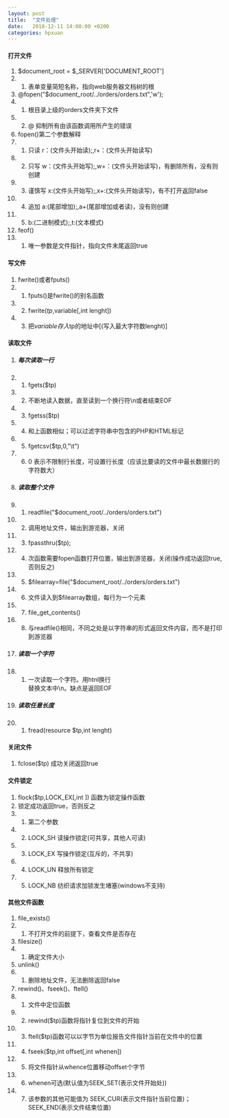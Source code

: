 ```yaml
---
layout: post
title:  "文件处理"
date:   2018-12-11 14:00:00 +0200
categories: hpxuan
---
```


#### 打开文件  
1. $document_root = $_SERVER['DOCUMENT_ROOT']  
1. 1. 表单变量简短名称，指向web服务器文档树的根  
2. @fopen("$document_root/../orders/orders.txt",'w');
2. 1. 根目录上级的orders文件夹下文件  
2. 2. @ 抑制所有由该函数调用所产生的错误  
3. fopen()第二个参数解释  
3. 1. 只读 r：(文件头开始读);,r+：(文件头开始读写)  
3. 2. 只写 w：(文件头开始写);,w+：(文件头开始读写)，有删除所有，没有则创建  
3. 3. 谨慎写 x:(文件头开始写);,x+:(文件头开始读写)，有不打开返回false  
3. 4. 追加 a:(尾部增加);,a+(尾部增加或者读)，没有则创建  
3. 5. b:(二进制模式);,t:(文本模式)  
4. feof()  
4. 1. 唯一参数是文件指针，指向文件末尾返回true  

#### 写文件  
1. fwrite()或者fputs()  
1. 1. fputs()是fwrite()的别名函数  
2. 2. fwrite($tp,$variable[,int lenght])  
2. 3. 把$variable存入$tp的地址中[(写入最大字符数lenght)]  

#### 读取文件  
1. ##### 每次读取一行  
1. 1. fgets($tp)  
1. 2. 不断地读入数据，直至读到一个换行符\n或者结束EOF  
1. 3. fgetss($tp)  
1. 4. 和上函数相似；可以过滤字符串中包含的PHP和HTML标记  
1. 5. fgetcsv($tp,0,"\t")  
1. 6. 0 表示不限制行长度，可设置行长度（应该比要读的文件中最长数据行的字符数大）  
2. ##### 读取整个文件  
2. 1. readfile("$document_root/../orders/orders.txt")  
2. 2. 调用地址文件，输出到游览器，关闭  
2. 3. fpassthru($tp);  
2. 4. 次函数需要fopen函数打开位置，输出到游览器，关闭(操作成功返回true,否则反之)  
2. 5. $filearray=file("$document_root/../orders/orders.txt")  
2. 6. 文件读入到$filearray数组，每行为一个元素  
2. 7. file_get_contents()  
2. 8. 与readfile()相同，不同之处是以字符串的形式返回文件内容，而不是打印到游览器  
3. ##### 读取一个字符  
3. 1. 一次读取一个字符。用htnl换行<br/> 替换文本中\n。缺点是返回EOF  
4. ##### 读取任意长度  
4. 1. fread(resource $tp,int lenght)  

#### 关闭文件  
1. fclose($tp) 成功关闭返回true  

#### 文件锁定  
1. flock($tp,LOCK_EX[,int ]) 函数为锁定操作函数  
2. 锁定成功返回true，否则反之
2. 1. 第二个参数  
2. 2. LOCK_SH 读操作锁定(可共享，其他人可读)  
2. 3. LOCK_EX 写操作锁定(互斥的，不共享)  
2. 4. LOCK_UN 释放所有锁定  
2. 5. LOCK_NB 纺织请求加锁发生堵塞(windows不支持)  

#### 其他文件函数  
1. file_exists()  
1. 1. 不打开文件的前提下，查看文件是否存在  
2. filesize()  
2. 1. 确定文件大小  
3. unlink()  
3. 1. 删除地址文件，无法删除返回false  
4. rewind()、fseek()、ftell()  
4. 1. 文件中定位函数  
4. 2. rewind($tp)函数将指针复位到文件的开始  
4. 3. ftell($tp)函数可以以字节为单位报告文件指针当前在文件中的位置  
4. 4. fseek($tp,int offset[,int whenen])  
4. 5. 将文件指针从whence位置移动offset个字节  
4. 6. whenen可选(默认值为SEEK_SET(表示文件开始处))  
4. 7. 该参数的其他可能值为 SEEK_CUR(表示文件指针当前位置)； SEEK_END(表示文件结束位置)